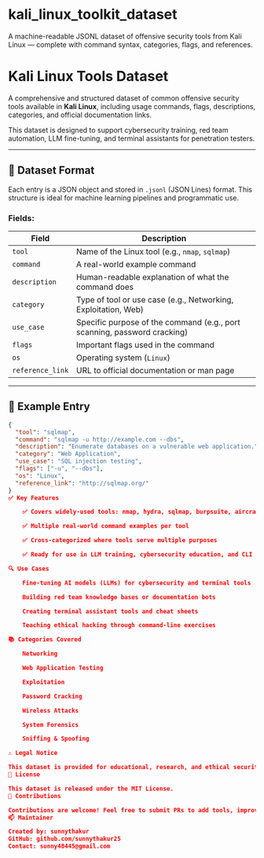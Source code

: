 # kali_linux_toolkit_dataset
A machine-readable JSONL dataset of offensive security tools from Kali Linux — complete with command syntax, categories, flags, and references.
# Kali Linux Tools Dataset

A comprehensive and structured dataset of common offensive security tools available in **Kali Linux**, including usage commands, flags, descriptions, categories, and official documentation links.

This dataset is designed to support cybersecurity training, red team automation, LLM fine-tuning, and terminal assistants for penetration testers.

---

## 📁 Dataset Format

Each entry is a JSON object and stored in `.jsonl` (JSON Lines) format. This structure is ideal for machine learning pipelines and programmatic use.

### Fields:

| Field            | Description                                                             |
|------------------|-------------------------------------------------------------------------|
| `tool`           | Name of the Linux tool (e.g., `nmap`, `sqlmap`)                         |
| `command`        | A real-world example command                                            |
| `description`    | Human-readable explanation of what the command does                    |
| `category`       | Type of tool or use case (e.g., Networking, Exploitation, Web)         |
| `use_case`       | Specific purpose of the command (e.g., port scanning, password cracking)|
| `flags`          | Important flags used in the command                                     |
| `os`             | Operating system (`Linux`)                                              |
| `reference_link` | URL to official documentation or man page                               |

---

## 🧪 Example Entry

```json
{
  "tool": "sqlmap",
  "command": "sqlmap -u http://example.com --dbs",
  "description": "Enumerate databases on a vulnerable web application.",
  "category": "Web Application",
  "use_case": "SQL injection testing",
  "flags": ["-u", "--dbs"],
  "os": "Linux",
  "reference_link": "http://sqlmap.org/"
}
✅ Key Features

    ✅ Covers widely-used tools: nmap, hydra, sqlmap, burpsuite, aircrack-ng, wireshark, etc.

    ✅ Multiple real-world command examples per tool

    ✅ Cross-categorized where tools serve multiple purposes

    ✅ Ready for use in LLM training, cybersecurity education, and CLI helpers

🔍 Use Cases

    Fine-tuning AI models (LLMs) for cybersecurity and terminal tools

    Building red team knowledge bases or documentation bots

    Creating terminal assistant tools and cheat sheets

    Teaching ethical hacking through command-line exercises

📚 Categories Covered

    Networking

    Web Application Testing

    Exploitation

    Password Cracking

    Wireless Attacks

    System Forensics

    Sniffing & Spoofing

⚠️ Legal Notice

This dataset is provided for educational, research, and ethical security testing purposes only. Use of these tools and commands in unauthorized environments may be illegal.
📜 License

This dataset is released under the MIT License.
🙌 Contributions

Contributions are welcome! Feel free to submit PRs to add tools, improve descriptions, or fix errors.
📫 Maintainer

Created by: sunnythakur
GitHub: github.com/sunnythakur25
Contact: sunny48445@gmail.com

